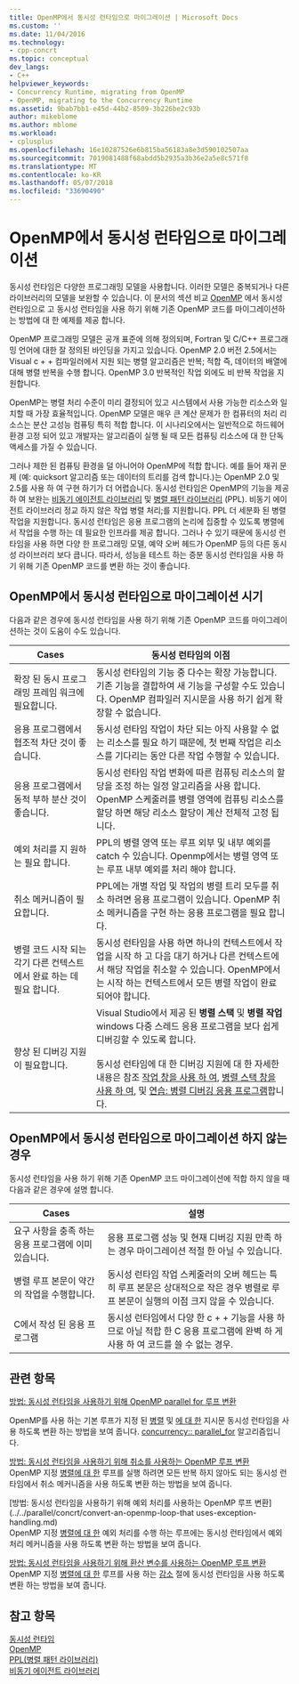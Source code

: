 ```yaml
---
title: OpenMP에서 동시성 런타임으로 마이그레이션 | Microsoft Docs
ms.custom: ''
ms.date: 11/04/2016
ms.technology:
- cpp-concrt
ms.topic: conceptual
dev_langs:
- C++
helpviewer_keywords:
- Concurrency Runtime, migrating from OpenMP
- OpenMP, migrating to the Concurrency Runtime
ms.assetid: 9bab7bb1-e45d-44b2-8509-3b226be2c93b
author: mikeblome
ms.author: mblome
ms.workload:
- cplusplus
ms.openlocfilehash: 16e10287526e6b815ba56183a8e3d590102507aa
ms.sourcegitcommit: 7019081488f68abdd5b2935a3b36e2a5e8c571f8
ms.translationtype: MT
ms.contentlocale: ko-KR
ms.lasthandoff: 05/07/2018
ms.locfileid: "33690490"
---
```

# <a name="migrating-from-openmp-to-the-concurrency-runtime"></a>OpenMP에서 동시성 런타임으로 마이그레이션
동시성 런타임은 다양한 프로그래밍 모델을 사용합니다. 이러한 모델은 중복되거나 다른 라이브러리의 모델을 보완할 수 있습니다. 이 문서의 섹션 비교 [OpenMP](../../parallel/concrt/comparing-the-concurrency-runtime-to-other-concurrency-models.md#openmp) 에서 동시성 런타임으로 고 동시성 런타임을 사용 하기 위해 기존 OpenMP 코드를 마이그레이션하는 방법에 대 한 예제를 제공 합니다.  
  
 OpenMP 프로그래밍 모델은 공개 표준에 의해 정의되며, Fortran 및 C/C++ 프로그래밍 언어에 대한 잘 정의된 바인딩을 가지고 있습니다. OpenMP 2.0 버전 2.5에서는 Visual c + + 컴파일러에서 지원 되는 병렬 알고리즘은 반복; 적합 즉, 데이터의 배열에 대해 병렬 반복을 수행 합니다. OpenMP 3.0 반복적인 작업 외에도 비 반복 작업을 지원합니다.  
  
 OpenMP는 병렬 처리 수준이 미리 결정되어 있고 시스템에서 사용 가능한 리소스와 일치할 때 가장 효율적입니다. OpenMP 모델은 매우 큰 계산 문제가 한 컴퓨터의 처리 리소스는 분산 고성능 컴퓨팅 특히 적합 합니다. 이 시나리오에서는 일반적으로 하드웨어 환경 고정 되어 있고 개발자는 알고리즘이 실행 될 때 모든 컴퓨팅 리소스에 대 한 단독 액세스를 가질 수 있습니다.  
  
 그러나 제한 된 컴퓨팅 환경을 덜 아니어야 OpenMP에 적합 합니다. 예를 들어 재귀 문제 (예: quicksort 알고리즘 또는 데이터의 트리를 검색 합니다.)는 OpenMP 2.0 및 2.5를 사용 하 여 구현 하기가 더 어렵습니다. 동시성 런타임은 OpenMP의 기능을 제공 하 여 보완는 [비동기 에이전트 라이브러리](../../parallel/concrt/asynchronous-agents-library.md) 및 [병렬 패턴 라이브러리](../../parallel/concrt/parallel-patterns-library-ppl.md) (PPL). 비동기 에이전트 라이브러리 정교 하지 않은 작업 병렬 처리;를 지원합니다. PPL 더 세분화 된 병렬 작업을 지원합니다. 동시성 런타임은 응용 프로그램의 논리에 집중할 수 있도록 병렬에서 작업을 수행 하는 데 필요한 인프라를 제공 합니다. 그러나 수 있기 때문에 동시성 런타임을 사용 하면 다양 한 프로그래밍 모델, 예약 오버 헤드가 OpenMP 등의 다른 동시성 라이브러리 보다 큽니다. 따라서, 성능을 테스트 하는 증분 동시성 런타임을 사용 하기 위해 기존 OpenMP 코드를 변환 하는 것이 좋습니다.  
  
## <a name="when-to-migrate-from-openmp-to-the-concurrency-runtime"></a>OpenMP에서 동시성 런타임으로 마이그레이션 시기  
 다음과 같은 경우에 동시성 런타임을 사용 하기 위해 기존 OpenMP 코드를 마이그레이션하는 것이 도움이 수도 있습니다.  
  
|Cases|동시성 런타임의 이점|  
|-----------|-------------------------------------------|  
|확장 된 동시 프로그래밍 프레임 워크에 필요합니다.|동시성 런타임의 기능 중 다수는 확장 가능합니다. 기존 기능을 결합하여 새 기능을 구성할 수도 있습니다. OpenMP 컴파일러 지시문을 사용 하기 쉽게 확장할 수 없습니다.|  
|응용 프로그램에서 협조적 차단 것이 좋습니다.|동시성 런타임 작업이 차단 되는 아직 사용할 수 없는 리소스를 필요 하기 때문에, 첫 번째 작업은 리소스를 기다리는 동안 다른 작업 수행할 수 있습니다.|  
|응용 프로그램에서 동적 부하 분산 것이 좋습니다.|동시성 런타임 작업 변화에 따른 컴퓨팅 리소스의 할당을 조정 하는 일정 알고리즘을 사용 합니다. OpenMP 스케줄러를 병렬 영역에 컴퓨팅 리소스를 할당 하면 해당 리소스 할당이 계산 전체적 고정 됩니다.|  
|예외 처리를 지 원하는 필요 합니다.|PPL의 병렬 영역 또는 루프 외부 및 내부 예외를 catch 수 있습니다. Openmp에서는 병렬 영역 또는 루프 내부 예외를 처리 해야 합니다.|  
|취소 메커니즘이 필요합니다.|PPL에는 개별 작업 및 작업의 병렬 트리 모두를 취소 하려면 응용 프로그램이 있습니다. OpenMP 취소 메커니즘을 구현 하는 응용 프로그램을 필요 합니다.|  
|병렬 코드 시작 되는 각기 다른 컨텍스트에서 완료 하는 데 필요 합니다.|동시성 런타임을 사용 하면 하나의 컨텍스트에서 작업을 시작 하 고 다음 대기 하거나 다른 컨텍스트에서 해당 작업을 취소할 수 있습니다. OpenMP에서는 시작 하는 컨텍스트에서 모든 병렬 작업이 완료 되어야 합니다.|  
|향상 된 디버깅 지원이 필요합니다.|Visual Studio에서 제공 된 **병렬 스택** 및 **병렬 작업** windows 다중 스레드 응용 프로그램을 보다 쉽게 디버깅할 수 있도록 합니다.<br /><br /> 동시성 런타임에 대 한 디버깅 지원에 대 한 자세한 내용은 참조 [작업 창을 사용 하 여](/visualstudio/debugger/using-the-tasks-window), [병렬 스택 창을 사용 하 여](/visualstudio/debugger/using-the-parallel-stacks-window), 및 [연습: 병렬 디버깅 응용 프로그램](/visualstudio/debugger/walkthrough-debugging-a-parallel-application)합니다.|  
  
## <a name="when-not-to-migrate-from-openmp-to-the-concurrency-runtime"></a>OpenMP에서 동시성 런타임으로 마이그레이션 하지 않는 경우  
 동시성 런타임을 사용 하기 위해 기존 OpenMP 코드 마이그레이션에 적합 하지 않을 때 다음과 같은 경우에 설명 합니다.  
  
|Cases|설명|  
|-----------|-----------------|  
|요구 사항을 충족 하는 응용 프로그램에 이미 있습니다.|응용 프로그램 성능 및 현재 디버깅 지원 만족 하는 경우 마이그레이션 적절 한 아닐 수 있습니다.|  
|병렬 루프 본문이 약간의 작업을 수행합니다.|동시성 런타임 작업 스케줄러의 오버 헤드는 특히 루프 본문은 상대적으로 작은 경우 병렬로 루프 본문이 실행의 이점 크지 않을 수 있습니다.|  
|C에서 작성 된 응용 프로그램|동시성 런타임에서 다양 한 c + + 기능을 사용 하므로 아닐 적합 한 C 응용 프로그램에 완벽 하 게 사용 하 여 코드를 쓸 수 없는 경우.|  
  
## <a name="related-topics"></a>관련 항목  
 [방법: 동시성 런타임을 사용하기 위해 OpenMP parallel for 루프 변환](../../parallel/concrt/how-to-convert-an-openmp-parallel-for-loop-to-use-the-concurrency-runtime.md)  

 OpenMP를 사용 하는 기본 루프가 지정 된 [병렬](../../parallel/concrt/how-to-use-parallel-invoke-to-write-a-parallel-sort-routine.md#parallel) 및 [에 대 한](../../parallel/openmp/reference/for-openmp.md) 지시문 동시성 런타임을 사용 하도록 변환 하는 방법을 보여 줍니다. [concurrency:: parallel_for](reference/concurrency-namespace-functions.md#parallel_for) 알고리즘입니다.  

  
 [방법: 동시성 런타임을 사용하기 위해 취소를 사용하는 OpenMP 루프 변환](../../parallel/concrt/convert-an-openmp-loop-that-uses-cancellation.md)  
 OpenMP 지정 [병렬](../../parallel/concrt/how-to-use-parallel-invoke-to-write-a-parallel-sort-routine.md#parallel)[에 대 한](../../parallel/openmp/reference/for-openmp.md) 루프를 실행 하려면 모든 반복 하지 않아도 되는 동시성 런타임에서 취소 메커니즘을 사용 하도록 변환 하는 방법을 보여 줍니다.  
  
 [방법: 동시성 런타임을 사용하기 위해 예외 처리를 사용하는 OpenMP 루프 변환](../../parallel/concrt/convert-an-openmp-loop-that uses-exception-handling.md)  
 OpenMP 지정 [병렬](../../parallel/concrt/how-to-use-parallel-invoke-to-write-a-parallel-sort-routine.md#parallel)[에 대 한](../../parallel/openmp/reference/for-openmp.md) 예외 처리를 수행 하는 루프에는 동시성 런타임에서 예외 처리 메커니즘을 사용 하도록 변환 하는 방법을 보여 줍니다.  
  
 [방법: 동시성 런타임을 사용하기 위해 환산 변수를 사용하는 OpenMP 루프 변환](../../parallel/concrt/convert-an-openmp-loop-that-uses-a-reduction-variable.md)  
 OpenMP 지정 [병렬](../../parallel/concrt/how-to-use-parallel-invoke-to-write-a-parallel-sort-routine.md#parallel)[에 대 한](../../parallel/openmp/reference/for-openmp.md) 루프를 사용 하는 [감소](../../parallel/openmp/reference/reduction.md) 절에 동시성 런타임을 사용 하도록 변환 하는 방법을 보여 줍니다.  
  
## <a name="see-also"></a>참고 항목  
 [동시성 런타임](../../parallel/concrt/concurrency-runtime.md)   
 [OpenMP](../../parallel/concrt/comparing-the-concurrency-runtime-to-other-concurrency-models.md#openmp)   
 [PPL(병렬 패턴 라이브러리)](../../parallel/concrt/parallel-patterns-library-ppl.md)   
 [비동기 에이전트 라이브러리](../../parallel/concrt/asynchronous-agents-library.md)

